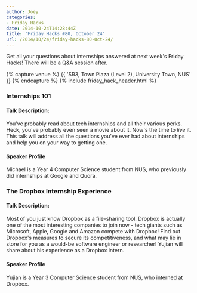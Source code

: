 ```yaml
---
author: Joey
categories:
- Friday Hacks
date: 2014-10-24T14:28:44Z
title: 'Friday Hacks #80, October 24'
url: /2014/10/24/friday-hacks-80-Oct-24/
---
```


Get all your questions about internships answered at next week's Friday Hacks! There will be a Q&A session after.

{% capture venue %}
    {{ 'SR3, Town Plaza (Level 2), University Town, NUS' }}
{% endcapture %}
{% include friday_hack_header.html %}

### Internships 101

#### Talk Description:

You've probably read about tech internships and all their various perks. Heck, you've probably even seen a movie about it. Now's the time to _live_ it. This talk will address all the questions you've ever had about internships and help you on your way to getting one.

#### Speaker Profile
Michael is a Year 4 Computer Science student from NUS, who previously did internships at Google and Quora.

### The Dropbox Internship Experience

#### Talk Description:
Most of you just know Dropbox as a file-sharing tool. Dropbox is actually one of the most interesting companies to join now - tech giants such as Microsoft, Apple, Google and Amazon compete with Dropbox! Find out Dropbox's measures to secure its competitiveness, and what may lie in store for you as a would-be software engineer or researcher! Yujian will share about his experience as a Dropbox intern.

#### Speaker Profile
Yujian is a Year 3 Computer Science student from NUS, who interned at Dropbox.

